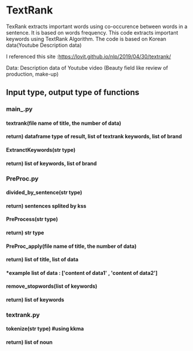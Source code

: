 # TextRank
TexRank extracts important words using co-occurence between words in a sentence. It is based on words frequency.
This code extracts important keywords using TextRank Algorithm. The code is based on Korean data(Youtube Description data)

I referenced this site :https://lovit.github.io/nlp/2019/04/30/textrank/

Data: Description data of Youtube video (Beauty field like review of production, make-up)

<h2>Input type, output type of functions </h2>

<h3>main_.py
<h4>textrank(file name of title, the number of data)</h4>
<h4>return) dataframe type of result, list of textrank keywords, list of brand
<h4>ExtranctKeywords(str type)</h4>
<h4>return) list of keywords, list of brand



<h3>PreProc.py
<h4>divided_by_sentence(str type)</h4>
<h4>return) sentences splited by kss

<h4>PreProcess(str type)</h4>
<h4>return) str type
<h4>PreProc_apply(file name of title, the number of data)</h4>
<h4>return) list of title, list of data
<h4>*example list of data : ['content of data1' , 'content of data2']
<h4>remove_stopwords(list of keywords)</h4>
<h4>return) list of keywords

<h3>textrank.py
<h4>tokenize(str type) #using kkma</h4>
<h4>return) list of noun
